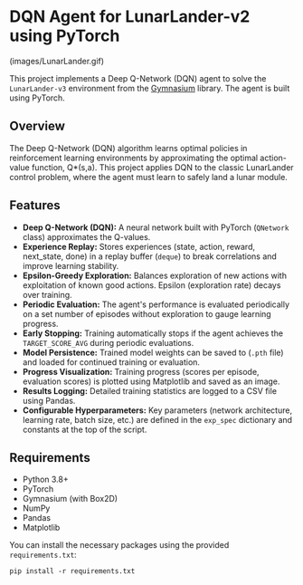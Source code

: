 # DQN Agent for LunarLander-v2 using PyTorch

(images/LunarLander.gif)




This project implements a Deep Q-Network (DQN) agent to solve the `LunarLander-v3` environment from the [Gymnasium](https://gymnasium.farama.org/) library. The agent is built using PyTorch.

## Overview

The Deep Q-Network (DQN) algorithm learns optimal policies in reinforcement learning environments by approximating the optimal action-value function, Q*(s,a). This project applies DQN to the classic LunarLander control problem, where the agent must learn to safely land a lunar module.

## Features

* **Deep Q-Network (DQN):** A neural network built with PyTorch (`QNetwork` class) approximates the Q-values.
* **Experience Replay:** Stores experiences (state, action, reward, next_state, done) in a replay buffer (`deque`) to break correlations and improve learning stability.
* **Epsilon-Greedy Exploration:** Balances exploration of new actions with exploitation of known good actions. Epsilon (exploration rate) decays over training.
* **Periodic Evaluation:** The agent's performance is evaluated periodically on a set number of episodes without exploration to gauge learning progress.
* **Early Stopping:** Training automatically stops if the agent achieves the `TARGET_SCORE_AVG` during periodic evaluations.
* **Model Persistence:** Trained model weights can be saved to (`.pth` file) and loaded for continued training or evaluation.
* **Progress Visualization:** Training progress (scores per episode, evaluation scores) is plotted using Matplotlib and saved as an image.
* **Results Logging:** Detailed training statistics are logged to a CSV file using Pandas.
* **Configurable Hyperparameters:** Key parameters (network architecture, learning rate, batch size, etc.) are defined in the `exp_spec` dictionary and constants at the top of the script.

## Requirements

* Python 3.8+
* PyTorch
* Gymnasium (with Box2D)
* NumPy
* Pandas
* Matplotlib

You can install the necessary packages using the provided `requirements.txt`:
```shell
pip install -r requirements.txt
